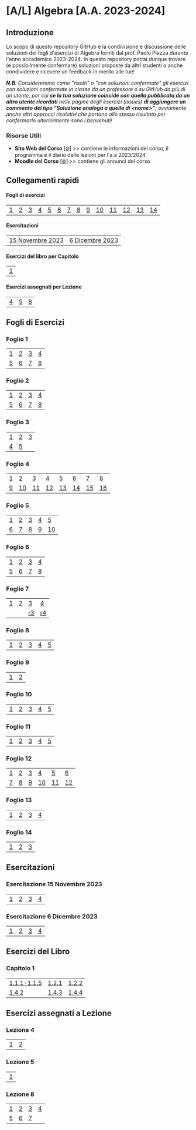 # [A/L] Algebra [A.A. 2023-2024]

## Introduzione

Lo scopo di questo repository GitHub è la condivisione e discussione delle soluzioni dei fogli d'esercizi di Algebra forniti dal prof. Paolo Piazza durante l'anno accademico 2023-2024. In questo repository potrai dunque trovare (e possibilmente confermare) soluzioni proposte da altri studenti o anche condividere e ricevere un feedback in merito alle tue!

_**N.B**: Considereremo come "risolti" o "con soluzioni confermate" gli esercizi con soluzioni confermate in classe da un professore o su GitHub da più di un utente, per cui **se la tua soluzione coincide con quella pubblicata da un altro utente ricordati** nelle pagine degli esercizi (issues) **di aggiungere un commento del tipo "Soluzione analoga a quella di \<nome\>"**; ovviamente anche altri approcci risolutivi che portano allo stesso risultato per confermarlo ulteriormente sono i benvenuti!_

### Risorse Utili
- **Sito Web del Corso** [[🌐]](https://www1.mat.uniroma1.it/people/piazza/alg-info-23-24.htm) >> contiene le informazioni del corso, il programma e il diario delle lezioni per l'a.a 2023/2024
- **Moodle del Corso** [[🌐]](https://elearning.uniroma1.it/course/view.php?id=17234) >> contiene gli annunci del corso

## Collegamenti rapidi

#### Fogli di esercizi

|    |    |    |    |    |    |    |    |    |    |    |    |    |    |
|----|----|----|----|----|----|----|----|----|----|----|----|----|----|
| [1](#foglio-1) | [2](#foglio-2) | [3](#foglio-3) | [4](#foglio-4) | [5](#foglio-5) | [6](#foglio-6) | [7](#foglio-7) | [8](#foglio-8) | [9](#foglio-9) | [10](#foglio-10) | [11](#foglio-11) | [12](#foglio-12) | [13](#foglio-13) | [14](#foglio-14) |

#### Esercitazioni
|    |    |
|----|----|
| [15 Novembre 2023](#esercitazione-15-novembre-2023)  | [6 Dicembre 2023](#esercitazione-6-dicembre-2023)  |

#### Esercizi del libro per Capitolo

|    |   
|----|
| [1](#capitolo-1)|

#### Esercizi assegnati per Lezione
|    |    |    |    
|----|----|----|
| [4](#lezione-4)|[5](#lezione-5) | [8](#lezione-8)|

## Fogli di Esercizi

### Foglio 1
|    |    |    |    |              
|----|----|----|----|             
| [1](../../issues/01)  | [2](../../issues/02)  | [3](../../issues/03)  | [4](../../issues/04)  |       
| [5](../../issues/05)  | [6](../../issues/06)  | [7](../../issues/07)  | [8](../../issues/08)  |
### Foglio 2
|    |    |    |    |    
|----|----|----|----|
| [1](../../issues/19)  | [2](../../issues/20)  | [3](../../issues/21)  | [4](../../issues/22)  |
| [5](../../issues/23)  | [6](../../issues/24)  | [7](../../issues/25)  | [8](../../issues/26)  |
### Foglio 3
|    |    |    |   
|----|----|----|
| [1](../../issues/34)  | [2](../../issues/35)  | [3](../../issues/36)  |
| [4](../../issues/37)  | [5](../../issues/38)  | | 
### Foglio 4
|    |    |    |    |    |    |    |    |     
|----|----|----|----|----|----|----|----|
| [1](../../issues/39)  | [2](../../issues/40)  | [3](../../issues/41)  | [4](../../issues/42)  | [5](../../issues/43)  | [6](../../issues/44)  | [7](../../issues/45)  | [8](../../issues/46)  |
| [9](../../issues/47)  | [10](../../issues/48)  | [11](../../issues/49)  | [12](../../issues/50)  | [13](../../issues/51)  | [14](../../issues/52)  | [15](../../issues/53)  | [16](../../issues/54)  |
### Foglio 5
|    |    |    |    |    |       
|----|----|----|----|----|
| [1](../../issues/55)  | [2](../../issues/56)  | [3](../../issues/57)  | [4](../../issues/58)  | [5](../../issues/59)  |
| [6](../../issues/60)  | [7](../../issues/61)  | [8](../../issues/62)  | [9](../../issues/63)  | [10](../../issues/64)  |
### Foglio 6
|    |    |    |    |    
|----|----|----|----|
| [1](../../issues/65)  | [2](../../issues/66)  | [3](../../issues/67)  | [4](../../issues/68)  |
| [5](../../issues/69)  | [6](../../issues/70)  | [7](../../issues/71)  | [8](../../issues/72)  |
### Foglio 7
|    |    |    |    |    
|----|----|----|----|
| [1](../../issues/73)  | [2](../../issues/74)  | [3](../../issues/75)  | [4](../../issues/76)  |
|   |  | [r3](../../issues/77)  | [r4](../../issues/77)  |
### Foglio 8
|    |    |    |    |    |       
|----|----|----|----|----|
| [1](../../issues/83)  | [2](../../issues/84)  | [3](../../issues/85)  | [4](../../issues/86)  | [5](../../issues/87)  |
### Foglio 9
|    |    |   
|----|----|
| [1](../../issues/88) | [2](../../issues/89) |
### Foglio 10
|    |    |    |    |    |       
|----|----|----|----|----|
| [1](../../issues/90)  | [2](../../issues/91)  | [3](../../issues/92)  | [4](../../issues/93)  | [5](../../issues/94)  |
### Foglio 11
|    |    |    |    |    |       
|----|----|----|----|----|
| [1](../../issues/95)  | [2](../../issues/96)  | [3](../../issues/97)  | [4](../../issues/98)  | [5](../../issues/99)  |
### Foglio 12
|    |    |    |    |    |    |      
|----|----|----|----|----|----|
| [1](../../issues/100)  | [2](../../issues/101)  | [3](../../issues/102)  | [4](../../issues/103)  | [5](../../issues/104)  | [6](../../issues/105)  |
| [7](../../issues/106)  | [8](../../issues/107)  | [9](../../issues/108)  | [10](../../issues/109)  | [11](../../issues/110)  | [12](../../issues/111)  |
### Foglio 13
|    |    |    |    |         
|----|----|----|----|
| [1](../../issues/112)  | [2](../../issues/113)  | [3](../../issues/114)  | [4](../../issues/115)  | 
### Foglio 14
|    |    |    |     
|----|----|----|
| [1](../../issues/116)  | [2](../../issues/117)  | [3](../../issues/118)  |


## Esercitazioni
### Esercitazione 15 Novembre 2023
|    |    |    |    |    
|----|----|----|----|
| [1](../../issues/79)  | [2](../../issues/80)  | [3](../../issues/81)  | [4](../../issues/82)  |
### Esercitazione 6 Dicembre 2023
|    |    |    |    |    
|----|----|----|----|
| [1](../../issues/119)  | [2](../../issues/120)  | [3](../../issues/121)  | [4](../../issues/122)  |

## Esercizi del Libro
### Capitolo 1

|    |    |    | 
|----|----|----|
|[1.1.1-1.1.5](../../issues/09) |[1.2.1](../../issues/10) | [1.2.2](../../issues/11) |
| [1.4.2](../../issues/12) |[1.4.3](../../issues/13) |[1.4.4](../../issues/14) |

## Esercizi assegnati a Lezione
### Lezione 4
|    |    |   
|----|----|
| [1](../../issues/16) | [2](../../issues/17) | 
### Lezione 5
|    |   
|----|
| [1](../../issues/18)| 
### Lezione 8
|    |    |    |    |    
|----|----|----|----|
| [1](../../issues/27)  | [2](../../issues/28)  | [3](../../issues/29)  | [4](../../issues/30)  |
| [5](../../issues/31)  | [6](../../issues/32)  | [7](../../issues/33)  |  |
